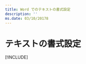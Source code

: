 ```yaml
---
title: Word でのテキストの書式設定
description: ''
ms.date: 03/10/20178
---
```



# <a name="format-text"></a>テキストの書式設定

[!INCLUDE[](../includes/word-tutorial-format-text.md)]